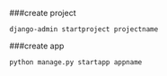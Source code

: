 ###create project
```
django-admin startproject projectname
```

###create app
```
python manage.py startapp appname
```


